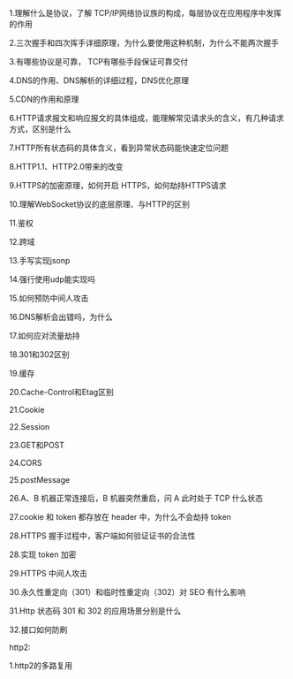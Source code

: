   1.理解什么是协议，了解 TCP/IP网络协议族的构成，每层协议在应用程序中发挥的作用

  2.三次握手和四次挥手详细原理，为什么要使用这种机制，为什么不能两次握手

  3.有哪些协议是可靠， TCP有哪些手段保证可靠交付

  4.DNS的作用、DNS解析的详细过程，DNS优化原理

  5.CDN的作用和原理

  6.HTTP请求报文和响应报文的具体组成，能理解常见请求头的含义，有几种请求方式，区别是什么

  7.HTTP所有状态码的具体含义，看到异常状态码能快速定位问题

  8.HTTP1.1、HTTP2.0带来的改变

  9.HTTPS的加密原理，如何开启 HTTPS，如何劫持HTTPS请求

  10.理解WebSocket协议的底层原理、与HTTP的区别

  11.鉴权

  12.跨域

  13.手写实现jsonp

  14.强行使用udp能实现吗

  15.如何预防中间人攻击

  16.DNS解析会出错吗，为什么

  17.如何应对流量劫持

  18.301和302区别

  19.缓存

  20.Cache-Control和Etag区别

  21.Cookie

  22.Session

  23.GET和POST

  24.CORS

  25.postMessage

  26.A、B 机器正常连接后，B 机器突然重启，问 A 此时处于 TCP 什么状态

  27.cookie 和 token 都存放在 header 中，为什么不会劫持 token

  28.HTTPS 握手过程中，客户端如何验证证书的合法性

  28.实现 token 加密

  29.HTTPS 中间人攻击

  30.永久性重定向（301）和临时性重定向（302）对 SEO 有什么影响

  31.Http 状态码 301 和 302 的应用场景分别是什么

  32.接口如何防刷

http2:

  1.http2的多路复用

